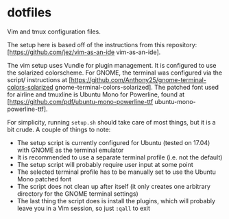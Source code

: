 # dotfiles
Vim and tmux configuration files.

The setup here is based off of the instructions from this repository:
[https://github.com/jez/vim-as-an-ide vim-as-an-ide].

The vim setup uses Vundle for plugin management. It is configured to use the
solarized colorscheme. For GNOME, the terminal was configured via the script/
instructions at
[https://github.com/Anthony25/gnome-terminal-colors-solarized gnome-terminal-colors-solarized].
The patched font used for airline and tmuxline is Ubuntu Mono for Powerline,
found at
[https://github.com/pdf/ubuntu-mono-powerline-ttf ubuntu-mono-powerline-ttf].

For simplicity, running `setup.sh` should take care of most things, but it is
a bit crude. A couple of things to note:

- The setup script is currently configured for Ubuntu (tested on 17.04) with
GNOME as the terminal emulator
- It is recommended to use a separate terminal profile (i.e. not the default)
- The setup script will probably require user input at some point
- The selected terminal profile has to be manually set to use the Ubuntu Mono
patched font
- The script does not clean up after itself (it only creates one arbitrary
directory for the GNOME terminal settings)
- The last thing the script does is install the plugins, which will probably
leave you in a Vim session, so just `:qall` to exit
